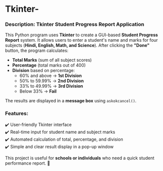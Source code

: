 # Tkinter-
### **Description: Tkinter Student Progress Report Application**  

This Python program uses **Tkinter** to create a GUI-based **Student Progress Report** system. It allows users to enter a student's name and marks for four subjects (**Hindi, English, Math, and Science**). After clicking the **"Done"** button, the program calculates:  

- **Total Marks** (sum of all subject scores)  
- **Percentage** (total marks out of 400)  
- **Division** based on percentage:  
  - 60% and above → **1st Division**  
  - 50% to 59.99% → **2nd Division**  
  - 33% to 49.99% → **3rd Division**  
  - Below 33% → **Fail**  

The results are displayed in a **message box** using `askokcancel()`.  

### **Features:**  
✔️ User-friendly Tkinter interface  
✔️ Real-time input for student name and subject marks  
✔️ Automated calculation of total, percentage, and division  
✔️ Simple and clear result display in a pop-up window  

This project is useful for **schools or individuals** who need a quick student performance report. 🚀
